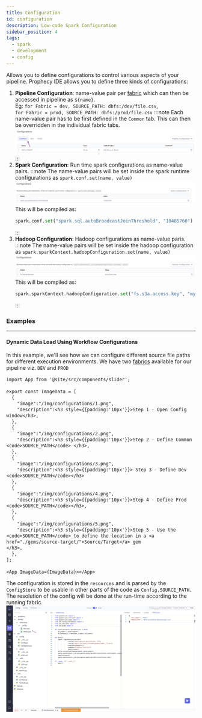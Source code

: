 ```yaml
---
title: Configuration
id: configuration
description: Low-code Spark Configuration
sidebar_position: 4
tags:
  - spark
  - development
  - config
---
```


Allows you to define configurations to control various aspects of your pipeline. Prophecy IDE allows you to define three kinds of configurations:
1. **Pipeline Configuration**: name-value pair per [fabric](./../core-concepts/fabric/) which can then be accessed in pipeline as `${name}`. <br/> Eg: `for Fabric = dev, SOURCE_PATH: dbfs:/dev/file.csv`, <br/> `for Fabric = prod, SOURCE_PATH: dbfs:/prod/file.csv`
   :::note 
    Each name-value pair has to be first defined in the `Common` tab. This can then be overridden in the individual fabric tabs.
   ![Configurations - Common](./img/configs_common.png)
   :::
2. **Spark Configuration**: Run time spark configurations as name-value pairs. 
   :::note
   The name-value pairs will be set inside the spark runtime configurations as `spark.conf.set(name, value)`
   ![Configurations - Spark](./img/configs_spark.png)
   This will be compiled as:
   ```python
   spark.conf.set("spark.sql.autoBroadcastJoinThreshold", "10485760")
   ```
   :::<br/> 
3. **Hadoop Configuration**: Hadoop configurations as name-value paris.
   :::note
   The name-value pairs will be set inside the hadoop configuration as `spark.sparkContext.hadoopConfiguration.set(name, value)`
   ![Configurations - Spark](./img/configs_hadoop.png)
   This will be compiled as:
   ```python
   spark.sparkContext.hadoopConfiguration.set("fs.s3a.access.key", "my_access_key")
   ```
   :::<br/>

### Examples

---

#### Dynamic Data Load Using Workflow Configurations

In this example, we'll see how we can configure different source file paths for different execution environments. 
We have two [fabrics](./../core-concepts/fabric/) available for our pipeline viz. `DEV` and `PROD`

```mdx-code-block
import App from '@site/src/components/slider';

export const ImageData = [
  {
    "image":"/img/configurations/1.png",
    "description":<h3 style={{padding:'10px'}}>Step 1 - Open Config window</h3>,
  },
  {
    "image":"/img/configurations/2.png",
    "description":<h3 style={{padding:'10px'}}>Step 2 - Define Common <code>SOURCE_PATH</code> </h3>,
  },
  {
    "image":"/img/configurations/3.png",
    "description":<h3 style={{padding:'10px'}}> Step 3 - Define Dev <code>SOURCE_PATH</code></h3>
  },
  {
    "image":"/img/configurations/4.png",
    "description":<h3 style={{padding:'10px'}}>Step 4 - Define Prod <code>SOURCE_PATH</code></h3>,
  },
  {
    "image":"/img/configurations/5.png",
    "description":<h3 style={{padding:'10px'}}>Step 5 - Use the <code>SOURCE_PATH</code> to define the location in a <a href="./gems/source-target/">Source/Target</a> gem
</h3>,
  },
];

<App ImageData={ImageData}></App>
```
The configuration is stored in the `resources` and is parsed by the `ConfigStore` to be usable in other parts of the code as `Config.SOURCE_PATH`.
The resolution of the config will be done at the run-time according to the running fabric.
![Configurations - Resource](./img/configs_resource.png)